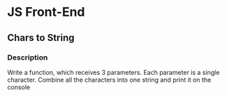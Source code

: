 # JS Front-End

## Chars to String

### Description
Write a function, which receives 3 parameters. Each parameter is a single character. 
Combine all the characters into one string and print it on the console